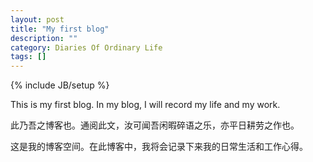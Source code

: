 ```yaml
---
layout: post
title: "My first blog"
description: ""
category: Diaries Of Ordinary Life 
tags: []
---
```

{% include JB/setup %}


This is my first blog. In my blog, I will record my life and my work.

此乃吾之博客也。通阅此文，汝可闻吾闲暇碎语之乐，亦平日耕劳之作也。

这是我的博客空间。在此博客中，我将会记录下来我的日常生活和工作心得。
